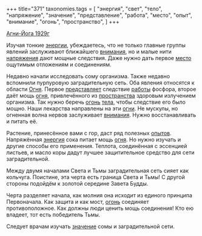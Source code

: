 +++
title="371"
taxonomies.tags = [
 "энергия",
 "свет",
 "тело",
 "напряжение",
 "значение",
 "представление",
 "работа",
 "место",
 "опыт",
 "внимание",
 "огонь",
 "пространство",
]
+++

[Агни-Йога 1929г](/agni/1929)

Изучая тонкие [энергии](/tags/[энергия](/tags/энергия)), убеждаетесь, что не только главные группы явлений заслуживают ближайшего [внимания](/tags/внимание), но и малые нити [напряжения](/tags/напряжение) дают мощные следствия. Даже нужно дать первое [место](/tags/место) ощутимым отложениям и соединениям.   

Недавно начали исследовать сому организма. Также недавно вспомнили пурпуровую заградительную сеть. Оба явления относятся к области [Огня](/tags/[огонь](/tags/огонь)). Первое [представляет](/tags/представление) следствие [работы](/tags/работа) фосфора, второе даёт мощь [огня](/tags/[огонь](/tags/огонь)), привлечённого из [пространства](/tags/пространство) здоровым излучением организма. Так нужно беречь [огонь](/tags/огонь) [тела](/tags/тело), чтобы следствие его было мощно. Наши лекарства направлены на эти [огни](/tags/огонь). Не мускулы, но огненная волна нервов заслуживает [внимания](/tags/внимание). Нужно восстанавливать и питать её.   

Растение, принесённое вами с гор, даст ряд полезных [опытов](/tags/опыт). Напряжённая [энергия](/tags/энергия) сока питает мощь [огня](/tags/[огонь](/tags/огонь)). Но нужно изучать и другие способы его применения. Теплота, соединённая с эссенцией листьев, и масло коры дадут лучшее защитительное средство для сети заградительной.   

Между двумя началами Света и Тьмы заградительная сеть сияет как кольчуга. Поистине, эта черта есть граница Света и Тьмы! С другой стороны подойдём к золотой середине Завета Будды.   

Черта разделяет начала, как молния она исходит из единого принципа Первоначала. Как защита и как мост, [огонь](/tags/огонь) соединяет противоположное. Как должны люди ценить мощь соединения! Кто ею владеет, тот есть победитель Тьмы.   

Следует врачам изучать [значение](/tags/значение) сомы и заградительной сети.